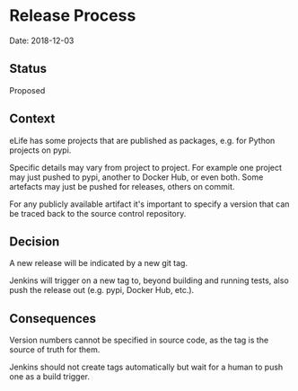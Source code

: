# Release Process

Date: 2018-12-03

## Status

Proposed

## Context

eLife has some projects that are published as packages, e.g. for Python projects on pypi.

Specific details may vary from project to project. For example one project may just pushed to pypi, another to Docker Hub, or even both. Some artefacts may just be pushed for releases, others on commit.

For any publicly available artifact it's important to specify a version that can be traced back to the source control repository.

## Decision

A new release will be indicated by a new git tag.

Jenkins will trigger on a new tag to, beyond building and running tests, also push the release out (e.g. pypi, Docker Hub, etc.).

## Consequences

Version numbers cannot be specified in source code, as the tag is the source of truth for them.

Jenkins should not create tags automatically but wait for a human to push one as a build trigger.
